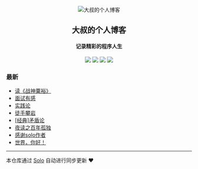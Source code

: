 <p align="center"><img alt="大叔的个人博客" src="https://static.b3log.org/images/brand/solo-32.png"></p><h2 align="center">
大叔的个人博客
</h2>

<h4 align="center">记录精彩的程序人生</h4>
<p align="center"><a title="大叔的个人博客" target="_blank" href="https://github.com/applesuch/solo-blog"><img src="https://img.shields.io/github/last-commit/applesuch/solo-blog.svg?style=flat-square&color=FF9900"></a>
<a title="GitHub repo size in bytes" target="_blank" href="https://github.com/applesuch/solo-blog"><img src="https://img.shields.io/github/repo-size/applesuch/solo-blog.svg?style=flat-square"></a>
<a title="Solo Version" target="_blank" href="https://github.com/b3log/solo/releases"><img src="https://img.shields.io/badge/solo-3.6.4-f1e05a.svg?style=flat-square&color=blueviolet"></a>
<a title="Hits" target="_blank" href="https://github.com/b3log/hits"><img src="https://hits.b3log.org/applesuch/solo-blog.svg"></a></p>

### 最新

* [读《战神粟裕》](http://blog.topcoders.cn/articles/2019/10/10/1570688579288.html)
* [面试有感](http://blog.topcoders.cn/articles/2019/10/09/1570588051310.html)
* [实践论  ](http://blog.topcoders.cn/articles/2019/09/26/1569480915187.html)
* [徒手攀岩](http://blog.topcoders.cn/articles/2019/09/20/1568990149696.html)
* [[经典]矛盾论](http://blog.topcoders.cn/articles/2019/09/11/1568190251083.html)
* [夜读之百年孤独](http://blog.topcoders.cn/articles/2019/09/11/1568168211226.html)
* [感谢solo作者](http://blog.topcoders.cn/articles/2019/09/04/1567589392206.html)
* [世界，你好！](http://blog.topcoders.cn/hello-solo)



---

本仓库通过 [Solo](https://github.com/b3log/solo) 自动进行同步更新 ❤️ 